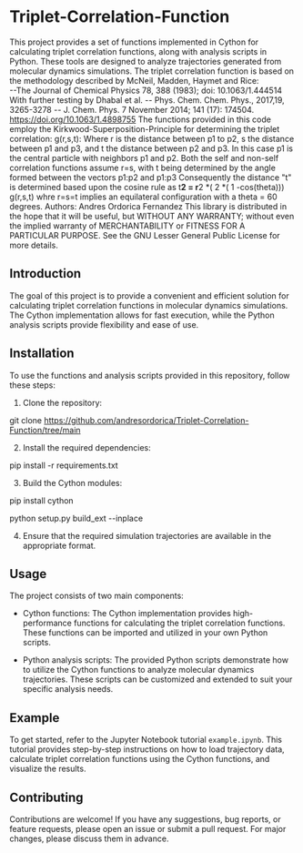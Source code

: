 # Triplet-Correlation-Function

This project provides a set of functions implemented in Cython for calculating triplet correlation functions, along with analysis scripts in Python. These tools are designed to analyze trajectories generated from molecular dynamics simulations.
The triplet correlation function is based on the methodology described by McNeil, Madden, Haymet and Rice:  
    --The Journal of Chemical Physics 78, 388 (1983); doi: 10.1063/1.444514 
    With further testing by Dhabal et al.
    -- Phys. Chem. Chem. Phys., 2017,19, 3265-3278 
    -- J. Chem. Phys. 7 November 2014; 141 (17): 174504. https://doi.org/10.1063/1.4898755
 The functions provided in this code employ the Kirkwood-Superposition-Principle for determining the triplet correlation:
    g(r,s,t): Where r is the distance between p1 to p2, s the distance between p1 and p3, and t the distance between p2 and p3.
    In this case p1 is the central particle with neighbors p1 and p2.
    Both the self and non-self correlation functions assume r=s, with t being determined by the angle formed between the vectors p1:p2 and p1:p3
    Consequently the distance "t" is determined based upon the cosine rule as t**2 = r**2 *( 2 *( 1 -cos(theta)))
    g(r,s,t) whre r=s=t implies an equilateral configuration with a theta = 60 degrees.
Authors: Andres Ordorica Fernandez
This library is distributed in the hope that it will be useful,
but WITHOUT ANY WARRANTY; without even the implied warranty of
MERCHANTABILITY or FITNESS FOR A PARTICULAR PURPOSE.  See the
GNU Lesser General Public License for more details.

## Introduction

The goal of this project is to provide a convenient and efficient solution for calculating triplet correlation functions in molecular dynamics simulations. The Cython implementation allows for fast execution, while the Python analysis scripts provide flexibility and ease of use.

## Installation

To use the functions and analysis scripts provided in this repository, follow these steps:

1. Clone the repository:

git clone [https://github.com/andresordorica/Triplet-Correlation-Function/tree/main ](https://github.com/andresordorica/Triplet-Correlation-Function.git)

2. Install the required dependencies:

pip install -r requirements.txt

3. Build the Cython modules:

pip install cython 

python setup.py build_ext --inplace

4. Ensure that the required simulation trajectories are available in the appropriate format.

## Usage

The project consists of two main components:

- Cython functions: The Cython implementation provides high-performance functions for calculating the triplet correlation functions. These functions can be imported and utilized in your own Python scripts.

- Python analysis scripts: The provided Python scripts demonstrate how to utilize the Cython functions to analyze molecular dynamics trajectories. These scripts can be customized and extended to suit your specific analysis needs.

## Example

To get started, refer to the Jupyter Notebook tutorial `example.ipynb`. This tutorial provides step-by-step instructions on how to load trajectory data, calculate triplet correlation functions using the Cython functions, and visualize the results.

## Contributing

Contributions are welcome! If you have any suggestions, bug reports, or feature requests, please open an issue or submit a pull request. For major changes, please discuss them in advance.
